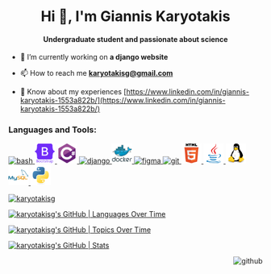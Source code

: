 

<h1 align="center">Hi 👋, I'm Giannis Karyotakis</h1>
<h4 align="center">Undergraduate student and passionate about science</h4>

- 🔭 I’m currently working on **a django website**

- 📫 How to reach me **karyotakisg@gmail.com**

- 📄 Know about my experiences [https://www.linkedin.com/in/giannis-karyotakis-1553a822b/](https://www.linkedin.com/in/giannis-karyotakis-1553a822b/)


<p align="left">
</p>

<h3 align="left">Languages and Tools:</h3>
<p align="left"> <a href="https://www.gnu.org/software/bash/" target="_blank" rel="noreferrer"> <img src="https://www.vectorlogo.zone/logos/gnu_bash/gnu_bash-icon.svg" alt="bash" width="40" height="40"/> </a> <a href="https://getbootstrap.com" target="_blank" rel="noreferrer"> <img src="https://raw.githubusercontent.com/devicons/devicon/master/icons/bootstrap/bootstrap-plain-wordmark.svg" alt="bootstrap" width="40" height="40"/> </a> <a href="https://www.w3schools.com/cs/" target="_blank" rel="noreferrer"> <img src="https://raw.githubusercontent.com/devicons/devicon/master/icons/csharp/csharp-original.svg" alt="csharp" width="40" height="40"/> </a> <a href="https://www.djangoproject.com/" target="_blank" rel="noreferrer"> <img src="https://cdn.worldvectorlogo.com/logos/django.svg" alt="django" width="40" height="40"/> </a> <a href="https://www.docker.com/" target="_blank" rel="noreferrer"> <img src="https://raw.githubusercontent.com/devicons/devicon/master/icons/docker/docker-original-wordmark.svg" alt="docker" width="40" height="40"/> </a> <a href="https://www.figma.com/" target="_blank" rel="noreferrer"> <img src="https://www.vectorlogo.zone/logos/figma/figma-icon.svg" alt="figma" width="40" height="40"/> </a> <a href="https://git-scm.com/" target="_blank" rel="noreferrer"> <img src="https://www.vectorlogo.zone/logos/git-scm/git-scm-icon.svg" alt="git" width="40" height="40"/> </a> <a href="https://www.w3.org/html/" target="_blank" rel="noreferrer"> <img src="https://raw.githubusercontent.com/devicons/devicon/master/icons/html5/html5-original-wordmark.svg" alt="html5" width="40" height="40"/> </a> <a href="https://www.java.com" target="_blank" rel="noreferrer"> <img src="https://raw.githubusercontent.com/devicons/devicon/master/icons/java/java-original.svg" alt="java" width="40" height="40"/> </a> <a href="https://www.linux.org/" target="_blank" rel="noreferrer"> <img src="https://raw.githubusercontent.com/devicons/devicon/master/icons/linux/linux-original.svg" alt="linux" width="40" height="40"/> </a> <a href="https://www.mysql.com/" target="_blank" rel="noreferrer"> <img src="https://raw.githubusercontent.com/devicons/devicon/master/icons/mysql/mysql-original-wordmark.svg" alt="mysql" width="40" height="40"/> </a> <a href="https://www.python.org" target="_blank" rel="noreferrer"> <img src="https://raw.githubusercontent.com/devicons/devicon/master/icons/python/python-original.svg" alt="python" width="40" height="40"/> </a> <a href="https://www.scala-lang.org" target="_blank" rel="noreferrer"></p>

<p><img align="center" src="https://github-readme-streak-stats.herokuapp.com/?user=karyotakisg&" alt="karyotakisg" /></p>

[![karyotakisg's GitHub | Languages Over Time](https://stats.quira.sh/karyotakisg/languages-over-time?theme=dark)](https://quira.sh?utm_source=widgets&utm_campaign=karyotakisg)

[![karyotakisg's GitHub | Topics Over Time](https://stats.quira.sh/karyotakisg/topics-over-time?theme=dark)](https://quira.sh?utm_source=widgets&utm_campaign=karyotakisg)

[![karyotakisg's GitHub | Stats](https://stats.quira.sh/karyotakisg/github?theme=dark)](https://quira.sh?utm_source=widgets&utm_campaign=karyotakisg)

<div style="text-align: right;">
    <img src="https://img.shields.io/badge/GitHub-000000?style=for-the-badge&logo=GitHub&logoColor=white" alt="github">
</div>
